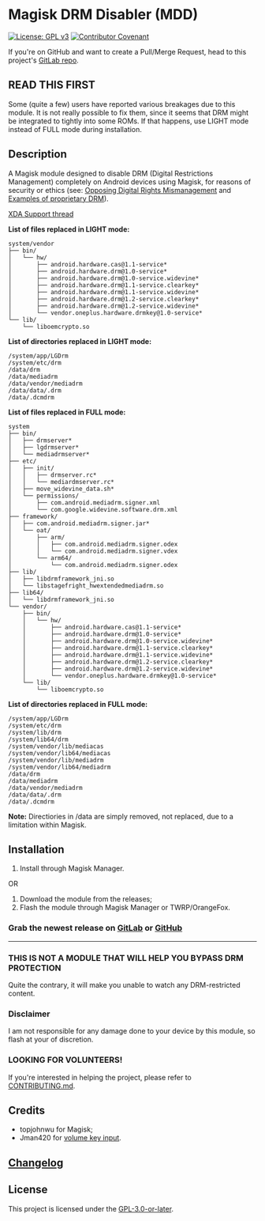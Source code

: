 # Magisk DRM Disabler (MDD) 
[![License: GPL v3](https://img.shields.io/badge/License-GPLv3-blue.svg)](https://www.gnu.org/licenses/gpl-3.0) [![Contributor Covenant](https://img.shields.io/badge/Contributor%20Covenant-v2.0%20adopted-ff69b4.svg)](CODE_OF_CONDUCT.md) 

If you're on GitHub and want to create a Pull/Merge Request, head to this project's [GitLab repo](https://gitlab.com/Atrate/magisk-drm-disabler/).

## READ THIS FIRST

Some (quite a few) users have reported various breakages due to this module. It is not really possible to fix them, since it seems that DRM might be integrated to tightly into some ROMs. If that happens, use LIGHT mode instead of FULL mode during installation.

## Description

A Magisk module designed to disable DRM (Digital Restrictions Management) completely on Android devices using Magisk, for reasons of security or ethics (see: [Opposing Digital Rights Mismanagement](https://www.gnu.org/philosophy/opposing-drm.en.html) and [Examples of proprietary DRM](https://www.gnu.org/proprietary/proprietary-drm.en.html)).

[XDA Support thread](https://forum.xda-developers.com/apps/magisk/module-magisk-drm-disabler-t4070117)


**List of files replaced in LIGHT mode:**
```
system/vendor
├── bin/
│   └── hw/
│       ├── android.hardware.cas@1.1-service*
│       ├── android.hardware.drm@1.0-service*
│       ├── android.hardware.drm@1.0-service.widevine*
│       ├── android.hardware.drm@1.1-service.clearkey*
│       ├── android.hardware.drm@1.1-service.widevine*
│       ├── android.hardware.drm@1.2-service.clearkey*
│       ├── android.hardware.drm@1.2-service.widevine*
│       └── vendor.oneplus.hardware.drmkey@1.0-service*
└── lib/
    └── liboemcrypto.so
```

**List of directories replaced in LIGHT mode:**
```
/system/app/LGDrm
/system/etc/drm
/data/drm
/data/mediadrm
/data/vendor/mediadrm
/data/data/.drm
/data/.dcmdrm
```

**List of files replaced in FULL mode:**
```
system
├── bin/
│   ├── drmserver*
│   ├── lgdrmserver*
│   └── mediadrmserver*
├── etc/
│   ├── init/
│   │   ├── drmserver.rc*
│   │   └── mediardmserver.rc*
│   ├── move_widevine_data.sh*
│   └── permissions/
│       ├── com.android.mediadrm.signer.xml
│       └── com.google.widevine.software.drm.xml
├── framework/
│   ├── com.android.mediadrm.signer.jar*
│   └── oat/
│       ├── arm/
│       │   ├── com.android.mediadrm.signer.odex
│       │   └── com.android.mediadrm.signer.vdex
│       └── arm64/
│           └── com.android.mediadrm.signer.odex
├── lib/
│   ├── libdrmframework_jni.so
│   └── libstagefright_hwextendedmediadrm.so
├── lib64/
│   └── libdrmframework_jni.so
└── vendor/
    ├── bin/
    │   └── hw/
    │       ├── android.hardware.cas@1.1-service*
    │       ├── android.hardware.drm@1.0-service*
    │       ├── android.hardware.drm@1.0-service.widevine*
    │       ├── android.hardware.drm@1.1-service.clearkey*
    │       ├── android.hardware.drm@1.1-service.widevine*
    │       ├── android.hardware.drm@1.2-service.clearkey*
    │       ├── android.hardware.drm@1.2-service.widevine*
    │       └── vendor.oneplus.hardware.drmkey@1.0-service*
    └── lib/
        └── liboemcrypto.so
```

**List of directories replaced in FULL mode:**
```
/system/app/LGDrm
/system/etc/drm
/system/lib/drm
/system/lib64/drm
/system/vendor/lib/mediacas
/system/vendor/lib64/mediacas
/system/vendor/lib/mediadrm
/system/vendor/lib64/mediadrm
/data/drm
/data/mediadrm
/data/vendor/mediadrm
/data/data/.drm
/data/.dcmdrm
```

**Note:** Directiories in /data are simply removed, not replaced, due to a limitation within Magisk.

## Installation
1. Install through Magisk Manager.

OR

1. Download the module from the releases;
2. Flash the module through Magisk Manager or TWRP/OrangeFox.

### Grab the newest release on [GitLab](https://gitlab.com/Atrate/magisk-drm-disabler/-/releases) or [GitHub](https://github.com/Magisk-Modules-Repo/magisk-drm-disabler/releases)

---

### THIS IS NOT A MODULE THAT WILL HELP YOU BYPASS DRM PROTECTION
Quite the contrary, it will make you unable to watch any DRM-restricted content.

### Disclaimer
I am not responsible for any damage done to your device by this module, so flash at your of discretion.

### LOOKING FOR VOLUNTEERS!
If you're interested in helping the project, please refer to [CONTRIBUTING.md](./CONTRIBUTING.md).

## Credits
 - topjohnwu for Magisk;
 - Jman420 for [volume key input](https://github.com/Jman420/magisk_selinux_manager/blob/develop/common/install.sh).

## [Changelog](./CHANGELOG)

## License
This project is licensed under the [GPL-3.0-or-later](https://www.gnu.org/licenses/gpl-3.0.html).

